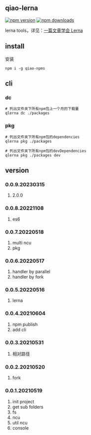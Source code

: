 ## qiao-lerna

[![npm version](https://img.shields.io/npm/v/qiao-lerna.svg?style=flat-square)](https://www.npmjs.org/package/qiao-lerna)
[![npm downloads](https://img.shields.io/npm/dm/qiao-lerna.svg?style=flat-square)](https://npm-stat.com/charts.html?package=qiao-lerna)

lerna tools，详见：[一篇文章学会 Lerna](https://blog.insistime.com/lerna)

## install

安装

```shell
npm i -g qiao-npms
```

## cli

### dc

```shell
# 列出文件夹下所有npm包上一个月的下载量
qlerna dc ./packages
```

### pkg

```shell
# 列出文件夹下所有npm包的dependencies
qlerna pkg ./packages

# 列出文件夹下所有npm包的devDependencies
qlerna pkg ./packages dev
```

## version

### 0.0.9.20230315

1. 2.0.0

### 0.0.8.20221108

1. es6

### 0.0.7.20220518

1. multi ncu
2. pkg

### 0.0.6.20220517

1. handler by parallel
2. handler by fork

### 0.0.5.20220516

1. lerna

### 0.0.4.20210604

1. npm publish
2. add cli

### 0.0.3.20210531

1. 相对路径

### 0.0.2.20210520

1. fork

### 0.0.1.20210519

1. init project
2. get sub folders
3. fs
4. ncu
5. util ncu
6. console
